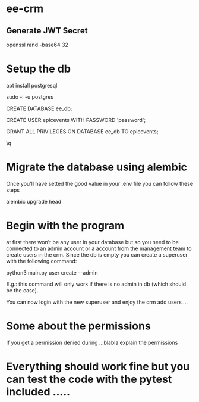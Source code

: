 # ee-crm

## Generate JWT Secret

openssl rand -base64 32


# Setup the db

apt install postgresql

sudo -i -u postgres

CREATE DATABASE ee_db;

CREATE USER epicevents WITH PASSWORD 'password';

GRANT ALL PRIVILEGES ON DATABASE ee_db TO epicevents;

\q

# Migrate the database using alembic

Once you'll have setted the good value in your .env file you can follow these steps

alembic upgrade head


# Begin with the program 

at first there won't be any user in your database but so you need to be connected to an admin account or a account from the management team to create users in the crm.
Since the db is empty you can create a superuser with the following command:

python3 main.py user create --admin

E.g.: this command will only work if there is no admin in db (which should be the case).

You can now login with the new superuser and enjoy the crm add users ...

# Some about the permissions

If you get a permission denied during ...blabla explain the permissions

# Everything should work fine but you can test the code with the pytest included .....